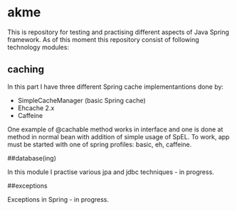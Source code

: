 # akme
This is repository for testing and practising different aspects of Java Spring framework. As of this moment this repository consist of following technology modules:
## caching
In this part I have three different Spring cache implementantions done by:
- SimpleCacheManager (basic Spring cache)
- Ehcache 2.x
- Caffeine

One example of @cachable method works in interface and one is done at method in normal bean with addition of simple usage of SpEL.
To work, app must be started with one of spring profiles: basic, eh, caffeine.

##database(ing)

In this module I practise various jpa and jdbc techniques - in progress. 

##exceptions

Exceptions in Spring - in progress. 